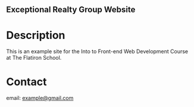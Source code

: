 Exceptional Realty Group Website
---

# Description

This is an example site for the Into to Front-end Web Development Course at The Flatiron School.

# Contact

email: example@gmail.com